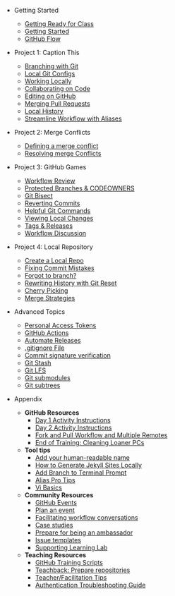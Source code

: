 - Getting Started
  - [Getting Ready for Class](01_getting_ready_for_class.md)
  - [Getting Started](02_getting_started.md)
  - [GitHub Flow](03_github_flow.md)

- Project 1: Caption This
  - [Branching with Git](04_branching_with_git.md)
  - [Local Git Configs](05_local_git_configs.md)
  - [Working Locally](06_working_locally.md)
  - [Collaborating on Code](07_collaborating_on_code.md)
  - [Editing on GitHub](08_edit_on_github.md)
  - [Merging Pull Requests](09_merging_pull_requests.md)
  - [Local History](10_local_history.md)
  - [Streamline Workflow with Aliases](11_streamline_workflow_with_aliases.md)

- Project 2: Merge Conflicts
  - [Defining a merge conflict](12a_what_is_a_merge_conflict.md)
  - [Resolving merge Conflicts](12b_resolving_merge_conflicts.md)

- Project 3: GitHub Games
  - [Workflow Review](13_workflow_review_project_github_games.md)
  - [Protected Branches & CODEOWNERS](17_protected_branches.md)
  - [Git Bisect](14_git_bisect.md)
  - [Reverting Commits](15_reverting_commits.md)
  - [Helpful Git Commands](16_helpful_git_commands.md)
  - [Viewing Local Changes](17_view_local_changes.md)
  - [Tags & Releases](17_tags_and_releases.md)
  - [Workflow Discussion](17_workflow_discussion.md)

- Project 4: Local Repository
  - [Create a Local Repo](18_create_local_repo.md)
  - [Fixing Commit Mistakes](19_fixing_commit_mistakes.md)
  - [Forgot to branch?](19_forgot_to_branch.md)
  - [Rewriting History with Git Reset](20_rewriting_history_git_reset.md)
  - [Cherry Picking](21_git_cherry_pick.md)
  - [Merge Strategies](22_merge_strategies_rebase.md)

- Advanced Topics
  - [Personal Access Tokens](20_personal_access_token.md)
  - [GitHub Actions](17_github_actions.md)
  - [Automate Releases](17_actions_activity.md)
  - [.gitignore File](23_gitignore.md)
  - [Commit signature verification](24_commit_sig_verification.md)
  - [Git Stash](25_git_stash.md)
  - [Git LFS](26_git_lfs.md)
  - [Git submodules](27_git_submodules.md)
  - [Git subtrees](28_git_subtrees.md)

- Appendix
  - **GitHub Resources**
    - [Day 1 Activity Instructions](app_Day_1_activities.md)
    - [Day 2 Activity Instructions](app_day2_mergeconflict.md)
    - [Fork and Pull Workflow and Multiple Remotes](app_fork_workflow.md)
    - [End of Training: Cleaning Loaner PCs](App_clean_loaner_pc.md)
  - **Tool tips**
    - [Add your human-readable name](app_add_human_readable_name.md)
    - [How to Generate Jekyll Sites Locally](app_how_to_generate_locally.md)
    - [Add Branch to Terminal Prompt](app_git_branch_in_terminal.md)
    - [Alias Pro Tips](app_aliases.md)
    - [Vi Basics](app_vi_basics.md)
  - **Community Resources**
    - [GitHub Events](app_github_events.md)
    - [Plan an event](app_plan_an_event.md)
    - [Facilitating workflow conversations](app_facilitating_workflow.md)
    - [Case studies](app_case_studies.md)
    - [Prepare for being an ambassador](app_evangelize.md)
    - [Issue templates](app_issue_template.md)
    - [Supporting Learning Lab](app_supporting_learning_lab.md)
  - **Teaching Resources**
    - [GitHub Training Scripts](app_teaching_script.md)
    - [Teachback: Prepare repositories](app_teachback_repo_prep.md)
    - [Teacher/Facilitation Tips](app_facilitation_tips.md)
    - [Authentication Troubleshooting Guide](app_authentication.md)
